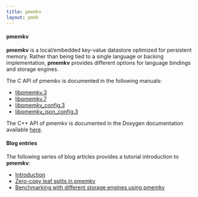 ```yaml
---
title: pmemkv
layout: pmdk
---
```


#### pmemkv

**pmemkv** is a local/embedded key-value datastore optimized for persistent memory.
Rather than being tied to a single language or backing implementation,
**pmemkv** provides different options for language bindings and storage engines.

The C API of pmemkv is documented in the following manuals:
* [libpmemkv.3](https://pmem.io/pmemkv/master/manpages/libpmemkv.3.html)
* [libpmemkv.7](https://pmem.io/pmemkv/master/manpages/libpmemkv.7.html)
* [libpmemkv_config.3](https://pmem.io/pmemkv/master/manpages/libpmemkv_config.3.html)
* [libpmemkv_json_config.3](https://pmem.io/pmemkv/master/manpages/libpmemkv_json_config.3.html)

The C++ API of pmemkv is documented in the Doxygen documentation available
[here](http://pmem.io/pmemkv/master/doxygen/index.html).

#### Blog entries

The following series of blog articles provides a tutorial introduction to **pmemkv**:

* [Introduction](http://pmem.io/2017/02/21/pmemkv-intro.html)
* [Zero-copy leaf splits in pmemkv](http://pmem.io/2017/03/09/pmemkv-zero-copy-leaf-splits.html)
* [Benchmarking with different storage engines using pmemkv](http://pmem.io/2017/12/27/pmemkv-benchmarking-engines.html)
